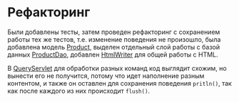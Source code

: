 # Рефакторинг
Были добавлены тесты, затем проведен рефакторинг с сохранением работы тех же тестов, т.е.
изменение поведения не произошло, была добавлена модель [Product](src/main/java/ru/kuleshov/sd/model/Product.java),
выделен отдельный слой работы с базой данных [ProductDao](src/main/java/ru/kuleshov/sd/dao/ProductDao.java), добавлен
[HtmlWriter](src/main/java/ru/kuleshov/sd/html/HtmlWriter.java) для общей работы с HTML.

В [QueryServlet](src/main/java/ru/kuleshov/sd/servlet/QueryServlet.java) для обработки разных команд
код выглядит схожим, но вынести его не получится, потому что идет наполнение разным контентом,
и также он оставлен для сохранения поведения ```pritln()```, так как после каждого из них происходит ```flush()```.